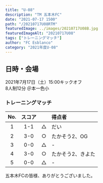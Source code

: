 ```yaml
---
title: "U-08"
description: "TM 五本木FC"
date: "2021-07-17 1500"
path: "/20210717U08RTM"
featuredImage: ../images/20210717U08B.jpg
featuredImageAlt: "20210717U08"
tags: ["トレーニングマッチ"]
author: "FC Esblanco"
category: "2021年度U-08"
---
```


## 日時・会場

2021年7月17日（土）15:00キックオフ  
8人制12分
＠本一色小

### トレーニングマッチ

| No.| スコア |   | 得点者  |
|:--:|:------:|:-:|:--------|
| 1  | 1-1 | △ |だい|
| 2  | 3-0 | ○ |たかそう2、OG|
| 3  | 0-0 | △ |-|
| 4  | 3-0 | ○ |たかそう2、きよた|
| 5  | 0-0 | △ |-|

<script src="https://adm.shinobi.jp/s/f9835040bccb6582c56df68b8f5ecca7"></script>

五本木FCの皆様、ありがとうございました。
